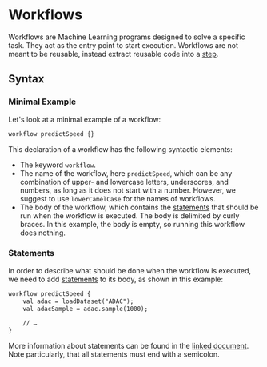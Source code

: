 # Workflows

Workflows are Machine Learning programs designed to solve a specific task. They act as the entry point to start execution. Workflows are not meant to be reusable, instead extract reusable code into a [step][steps].

## Syntax

### Minimal Example

Let's look at a minimal example of a workflow:

```txt
workflow predictSpeed {}
```

This declaration of a workflow has the following syntactic elements:

* The keyword `workflow`.
* The name of the workflow, here `predictSpeed`, which can be any combination of upper- and lowercase letters, underscores, and numbers, as long as it does not start with a number. However, we suggest to use `lowerCamelCase` for the names of workflows.
* The body of the workflow, which contains the [statements][statements] that should be run when the workflow is executed. The body is delimited by curly braces. In this example, the body is empty, so running this workflow does nothing.

### Statements

In order to describe what should be done when the workflow is executed, we need to add [statements][statements] to its body, as shown in this example:

```txt
workflow predictSpeed {
    val adac = loadDataset("ADAC");
    val adacSample = adac.sample(1000);

    // …
}
```

More information about statements can be found in the [linked document][statements]. Note particularly, that all statements must end with a semicolon.

[steps]: steps.md
[statements]: statements.md
